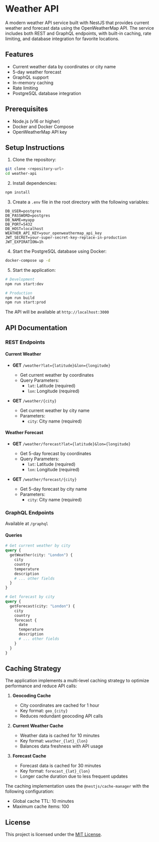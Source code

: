 # Weather API

A modern weather API service built with NestJS that provides current weather and forecast data using the OpenWeatherMap API. The service includes both REST and GraphQL endpoints, with built-in caching, rate limiting, and database integration for favorite locations.

## Features

- Current weather data by coordinates or city name
- 5-day weather forecast
- GraphQL support
- In-memory caching
- Rate limiting
- PostgreSQL database integration

## Prerequisites

- Node.js (v16 or higher)
- Docker and Docker Compose
- OpenWeatherMap API key

## Setup Instructions

1. Clone the repository:

```bash
git clone <repository-url>
cd weather-api
```

2. Install dependencies:

```bash
npm install
```

3. Create a `.env` file in the root directory with the following variables:

```env
DB_USER=postgres
DB_PASSWORD=postgres
DB_NAME=myapp
DB_PORT=5432
DB_HOST=localhost
WEATHER_API_KEY=your_openweathermap_api_key
JWT_SECRET=your-super-secret-key-replace-in-production
JWT_EXPIRATION=1h
```

4. Start the PostgreSQL database using Docker:

```bash
docker-compose up -d
```

5. Start the application:

```bash
# Development
npm run start:dev

# Production
npm run build
npm run start:prod
```

The API will be available at `http://localhost:3000`

## API Documentation

### REST Endpoints

#### Current Weather

- **GET** `/weather?lat={latitude}&lon={longitude}`

  - Get current weather by coordinates
  - Query Parameters:
    - `lat`: Latitude (required)
    - `lon`: Longitude (required)

- **GET** `/weather/{city}`
  - Get current weather by city name
  - Parameters:
    - `city`: City name (required)

#### Weather Forecast

- **GET** `/weather/forecast?lat={latitude}&lon={longitude}`

  - Get 5-day forecast by coordinates
  - Query Parameters:
    - `lat`: Latitude (required)
    - `lon`: Longitude (required)

- **GET** `/weather/forecast/{city}`
  - Get 5-day forecast by city name
  - Parameters:
    - `city`: City name (required)

### GraphQL Endpoints

Available at `/graphql`

#### Queries

```graphql
# Get current weather by city
query {
  getWeather(city: "London") {
    city
    country
    temperature
    description
    # ... other fields
  }
}

# Get forecast by city
query {
  getForecast(city: "London") {
    city
    country
    forecast {
      date
      temperature
      description
      # ... other fields
    }
  }
}
```

## Caching Strategy

The application implements a multi-level caching strategy to optimize performance and reduce API calls:

1. **Geocoding Cache**

   - City coordinates are cached for 1 hour
   - Key format: `geo_{city}`
   - Reduces redundant geocoding API calls

2. **Current Weather Cache**

   - Weather data is cached for 10 minutes
   - Key format: `weather_{lat}_{lon}`
   - Balances data freshness with API usage

3. **Forecast Cache**
   - Forecast data is cached for 30 minutes
   - Key format: `forecast_{lat}_{lon}`
   - Longer cache duration due to less frequent updates

The caching implementation uses the `@nestjs/cache-manager` with the following configuration:

- Global cache TTL: 10 minutes
- Maximum cache items: 100

## License

This project is licensed under the [MIT License](LICENSE).
